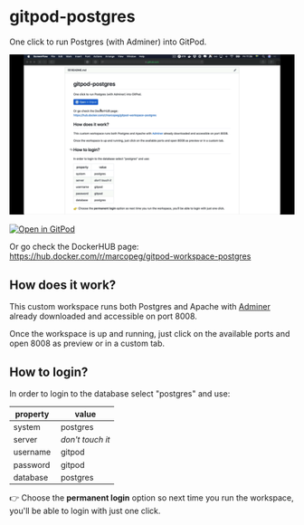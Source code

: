 # gitpod-postgres
One click to run Postgres (with Adminer) into GitPod.

![GitPod Postgres Adminer](./gitpod-postgres.gif)

[![Open in GitPod](https://gitpod.io/button/open-in-gitpod.svg)](https://gitpod.io/#https://github.com/marcopeg/gitpod-postgres)

Or go check the DockerHUB page:  
https://hub.docker.com/r/marcopeg/gitpod-workspace-postgres

## How does it work?

This custom workspace runs both Postgres and Apache with [Adminer](https://www.adminer.org/) already
downloaded and accessible on port 8008.

Once the workspace is up and running, just click on the available ports and open 8008 as preview or in a custom tab.

## How to login?

In order to login to the database select "postgres" and use:

| property |  value            |
| -------- | ----------------- |
| system   |  postgres         |
| server   |  *don't touch it* |
| username |  gitpod           |
| password |  gitpod           |
| database |  postgres         |

👉 Choose the **permanent login** option so next
time you run the workspace, you'll be able to login with just one click.
